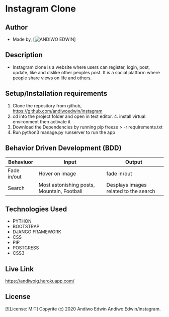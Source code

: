 # Instagram Clone
## Author
* Made by,   [![ANDIWO EDWIN]()]
## Description
* Instagram clone is a website where users can register, login, post, update, like and dislike other peoples post. It is a social platform where people share views on life and others.
## Setup/Installation requirements
1. Clone  the repository from github, https://github.com/andiwoedwin/instagram
3. cd into the project folder and open in text editor. 4. install virtual environment then activate it
4. Download the Dependencies by running pip freeze > -r requirements.txt
4. Run python3 manage.py runserver to run the app
## Behavior Driven Development (BDD)
| Behaviuor | Input | Output |
| --------------- | --------------- | --------------- |
| Fade in/out | Hover on image | fade in/out  |
| Search       | Most astonishing posts, Mountain, Football | Desplays images related to the search |
## Technologies Used
* PYTHON
* BOOTSTRAP
* DJANGO FRAMEWORK
* CSS
* PIP
* POSTGRESS
* CSS3

## Live Link
https://andiwoig.herokuapp.com/
## License
[![License: MIT]
Copyrite (c) 2020 Andiwo Edwin
Andiwo Edwin/instagram.
